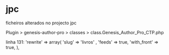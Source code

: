 # jpc
ficheiros alterados no projecto jpc

Plugin > genesis-author-pro > classes > class.Genesis_Author_Pro_CTP.php

linha 131:
				'rewrite'            => array( 'slug' => 'livros' , 'feeds' => true, 'with_front' => true, ),
